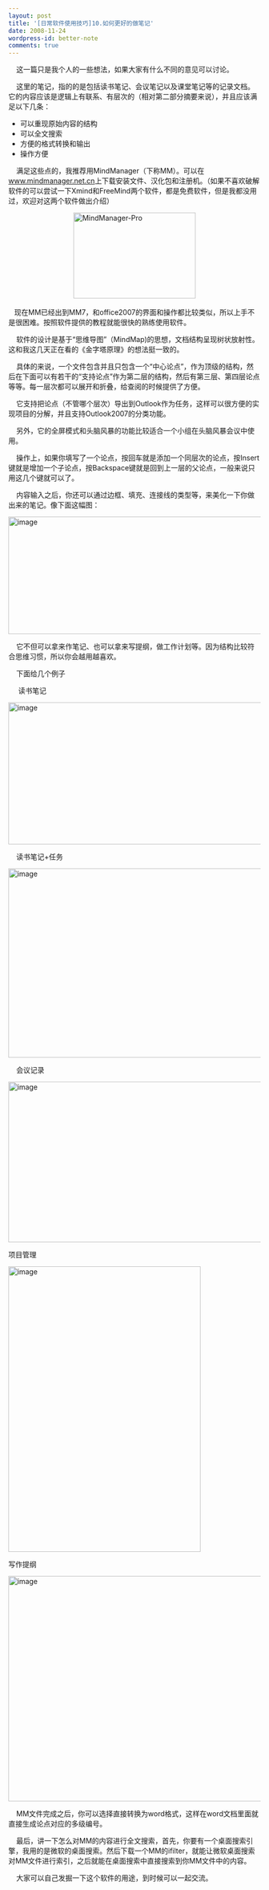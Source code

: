 ```yaml
---
layout: post
title: '[日常软件使用技巧]10.如何更好的做笔记'
date: 2008-11-24
wordpress-id: better-note
comments: true
---
```

<p>&#160;&#160;&#160; 这一篇只是我个人的一些想法，如果大家有什么不同的意见可以讨论。</p>  <p>&#160;&#160;&#160; 这里的笔记，指的的是包括读书笔记、会议笔记以及课堂笔记等的记录文档。它的内容应该是逻辑上有联系、有层次的（相对第二部分摘要来说），并且应该满足以下几条：</p>  <ul>   <li>可以重现原始内容的结构 </li>    <li>可以全文搜索 </li>    <li>方便的格式转换和输出 </li>    <li>操作方便</li> </ul>  <p>&#160;&#160;&#160; 满足这些点的，我推荐用MindManager（下称MM）。可以在<a href="http://www.mindmanager.net.cn">www.mindmanager.net.cn</a>上下载安装文件、汉化包和注册机。（如果不喜欢破解软件的可以尝试一下Xmind和FreeMind两个软件，都是免费软件，但是我都没用过，欢迎对这两个软件做出介绍）</p>  <p>&#160;&#160;&#160;&#160;&#160;&#160;&#160;&#160;&#160;&#160;&#160;&#160;&#160;&#160;&#160;&#160;&#160;&#160;&#160;&#160;&#160;&#160;&#160;&#160;&#160;&#160;&#160;&#160;&#160;&#160;&#160;&#160; <a href="http://laoyang.yo2.cn/wp-content/uploads/300/30018/2008/11/mindmanagerpro.gif"><img style="border-top-width: 0px; border-left-width: 0px; border-bottom-width: 0px; border-right-width: 0px" height="171" alt="MindManager-Pro" src="http://laoyang.yo2.cn/wp-content/uploads/300/30018/2008/11/mindmanagerpro-thumb.gif" width="244" border="0" /></a> </p>  <p>&#160;&#160; 现在MM已经出到MM7，和office2007的界面和操作都比较类似，所以上手不是很困难。按照软件提供的教程就能很快的熟练使用软件。</p>  <p>&#160;&#160;&#160; 软件的设计是基于“思维导图”（MindMap)的思想，文档结构呈现树状放射性。这和我这几天正在看的《金字塔原理》的想法挺一致的。</p>  <p>&#160;&#160;&#160; 具体的来说，一个文件包含并且只包含一个“中心论点”，作为顶级的结构，然后在下面可以有若干的“支持论点”作为第二层的结构，然后有第三层、第四层论点等等。每一层次都可以展开和折叠，给查阅的时候提供了方便。</p>  <p>&#160;&#160;&#160; 它支持把论点（不管哪个层次）导出到Outlook作为任务，这样可以很方便的实现项目的分解，并且支持Outlook2007的分类功能。</p>  <p>&#160;&#160;&#160; 另外，它的全屏模式和头脑风暴的功能比较适合一个小组在头脑风暴会议中使用。</p>  <p>&#160;&#160;&#160; 操作上，如果你填写了一个论点，按回车就是添加一个同层次的论点，按Insert键就是增加一个子论点，按Backspace键就是回到上一层的父论点，一般来说只用这几个键就可以了。</p>  <p>&#160;&#160;&#160; 内容输入之后，你还可以通过边框、填充、连接线的类型等，来美化一下你做出来的笔记。像下面这幅图：</p>  <p><a href="http://laoyang.yo2.cn/wp-content/uploads/300/30018/2008/11/image32.png"><img style="border-top-width: 0px; border-left-width: 0px; border-bottom-width: 0px; border-right-width: 0px" height="234" alt="image" src="http://laoyang.yo2.cn/wp-content/uploads/300/30018/2008/11/image-thumb32.png" width="516" border="0" /></a> </p>  <p>&#160;&#160;&#160; 它不但可以拿来作笔记、也可以拿来写提纲，做工作计划等。因为结构比较符合思维习惯，所以你会越用越喜欢。</p>  <p>&#160;&#160;&#160; 下面给几个例子</p>  <p>&#160;&#160;&#160;&#160; 读书笔记</p>  <p><a href="http://laoyang.yo2.cn/wp-content/uploads/300/30018/2008/11/image33.png"><img style="border-top-width: 0px; border-left-width: 0px; border-bottom-width: 0px; border-right-width: 0px" height="283" alt="image" src="http://laoyang.yo2.cn/wp-content/uploads/300/30018/2008/11/image-thumb33.png" width="568" border="0" /></a> </p>  <p>&#160;&#160;&#160; 读书笔记+任务</p>  <p><a href="http://laoyang.yo2.cn/wp-content/uploads/300/30018/2008/11/image34.png"><img style="border-top-width: 0px; border-left-width: 0px; border-bottom-width: 0px; border-right-width: 0px" height="377" alt="image" src="http://laoyang.yo2.cn/wp-content/uploads/300/30018/2008/11/image-thumb34.png" width="526" border="0" /></a> </p>  <p>&#160;&#160;&#160; 会议记录</p>  <p><a href="http://laoyang.yo2.cn/wp-content/uploads/300/30018/2008/11/image35.png"><img style="border-top-width: 0px; border-left-width: 0px; border-bottom-width: 0px; border-right-width: 0px" height="320" alt="image" src="http://laoyang.yo2.cn/wp-content/uploads/300/30018/2008/11/image-thumb35.png" width="515" border="0" /></a> </p>  <p>项目管理</p>  <p><a href="http://laoyang.yo2.cn/wp-content/uploads/300/30018/2008/11/image36.png"><img style="border-top-width: 0px; border-left-width: 0px; border-bottom-width: 0px; border-right-width: 0px" height="569" alt="image" src="http://laoyang.yo2.cn/wp-content/uploads/300/30018/2008/11/image-thumb36.png" width="384" border="0" /></a> </p>  <p>写作提纲</p>  <p><a href="http://laoyang.yo2.cn/wp-content/uploads/300/30018/2008/11/image37.png"><img style="border-top-width: 0px; border-left-width: 0px; border-bottom-width: 0px; border-right-width: 0px" height="449" alt="image" src="http://laoyang.yo2.cn/wp-content/uploads/300/30018/2008/11/image-thumb37.png" width="576" border="0" /></a> </p>  <p>&#160;&#160;&#160; MM文件完成之后，你可以选择直接转换为word格式，这样在word文档里面就直接生成论点对应的多级编号。</p>  <p>&#160;&#160;&#160; 最后，讲一下怎么对MM的内容进行全文搜索，首先，你要有一个桌面搜索引擎，我用的是微软的桌面搜索。然后下载一个MM的ifilter，就能让微软桌面搜索对MM文件进行索引，之后就能在桌面搜索中直接搜索到你MM文件中的内容。</p>  <p>&#160;&#160;&#160; 大家可以自己发掘一下这个软件的用途，到时候可以一起交流。</p>
